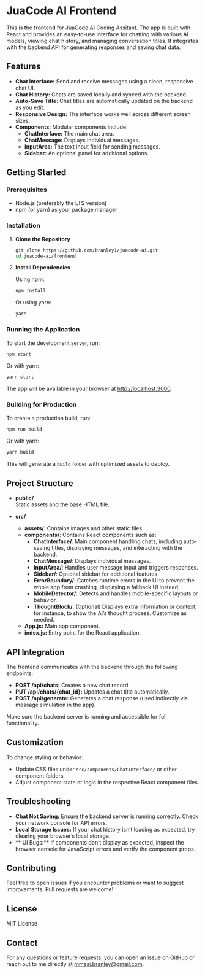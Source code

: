 # JuaCode AI Frontend

This is the frontend for JuaCode AI Coding Assitant. The app is built with React and provides an easy-to-use interface for chatting with various AI models, viewing chat history, and managing conversation titles. It integrates with the backend API for generating responses and saving chat data.

## Features

- **Chat Interface:** Send and receive messages using a clean, responsive chat UI.
- **Chat History:** Chats are saved locally and synced with the backend.
- **Auto-Save Title:** Chat titles are automatically updated on the backend as you edit.
- **Responsive Design:** The interface works well across different screen sizes.
- **Components:** Modular components include:
  - **ChatInterface:** The main chat area.
  - **ChatMessage:** Displays individual messages.
  - **InputArea:** The text input field for sending messages.
  - **Sidebar:** An optional panel for additional options.

## Getting Started

### Prerequisites

- Node.js (preferably the LTS version)
- npm (or yarn) as your package manager

### Installation

1. **Clone the Repository**

   ```bash
   git clone https://github.com/branley1/juacode-ai.git
   cd juacode-ai/frontend
   ```

2. **Install Dependencies**

   Using npm:

   ```bash
   npm install
   ```

   Or using yarn:

   ```bash
   yarn
   ```

### Running the Application

To start the development server, run:
```bash
npm start
```

Or with yarn:
```bash
yarn start
```

The app will be available in your browser at [http://localhost:3000](http://localhost:3000).

### Building for Production

To create a production build, run:
```bash
npm run build
```
Or with yarn:
```bash
yarn build
```

This will generate a `build` folder with optimized assets to deploy.

## Project Structure

- **public/**  
  Static assets and the base HTML file.

- **src/**  
  - **assets/**: Contains images and other static files.
  - **components/**: Contains React components such as:
    - **ChatInterface/**: Main component handling chats, including auto-saving titles, displaying messages, and interacting with the backend.
    - **ChatMessage/**: Displays individual messages.
    - **InputArea/**: Handles user message input and triggers responses.
    - **Sidebar/**: Optional sidebar for additional features.
    - **ErrorBoundary/**: Catches runtime errors in the UI to prevent the whole app from crashing, displaying a fallback UI instead.
    - **MobileDetector/**: Detects and handles mobile-specific layouts or behavior.
    - **ThoughtBlock/**: (Optional) Displays extra information or context, for instance, to show the AI’s thought process. Customize as needed.
  - **App.js:** Main app component.
  - **index.js:** Entry point for the React application.

## API Integration

The frontend communicates with the backend through the following endpoints:

- **POST /api/chats:** Creates a new chat record.
- **PUT /api/chats/{chat_id}:** Updates a chat title automatically.
- **POST /api/generate:** Generates a chat response (used indirectly via message simulation in the app).

Make sure the backend server is running and accessible for full functionality.

## Customization

To change styling or behavior:

- Update CSS files under `src/components/ChatInterface/` or other component folders.
- Adjust component state or logic in the respective React component files.

## Troubleshooting

- **Chat Not Saving:** Ensure the backend server is running correctly. Check your network console for API errors.
- **Local Storage Issues:** If your chat history isn’t loading as expected, try clearing your browser’s local storage.
- ** UI Bugs:** If components don’t display as expected, inspect the browser console for JavaScript errors and verify the component props.

## Contributing

Feel free to open issues if you encounter problems or want to suggest improvements. Pull requests are welcome!

## License

MIT License

## Contact

For any questions or feature requests, you can open an issue on GitHub or reach out to me directly at mmasi.branley@gmail.com.
